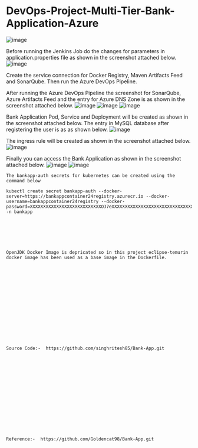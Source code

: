 # DevOps-Project-Multi-Tier-Bank-Application-Azure

![image](https://github.com/user-attachments/assets/98ff55b0-21d9-4adf-88d0-2353087a7da5)

Before running the Jenkins Job do the changes for parameters in application.properties file as shown in the screenshot attached below.
![image](https://github.com/user-attachments/assets/672b2256-4fa4-4972-9423-59a626d54c56)

Create the service connection for Docker Registry, Maven Artifacts Feed and SonarQube. Then run the Azure DevOps Pipeline.

After running the Azure DevOps Pipeline the screenshot for SonarQube, Azure Artifacts Feed and the entry for Azure DNS Zone is as shown in the screenshot attached below.
![image](https://github.com/user-attachments/assets/8420eab7-b386-4d89-92ce-40291b69ba66)
![image](https://github.com/user-attachments/assets/a329f9eb-d050-43b3-94d5-80d31867cf50)
![image](https://github.com/user-attachments/assets/e91b7c92-00b7-4a30-a085-75326d442758)

Bank Application Pod, Service and Deployment will be created as shown in the screenshot attached below. The entry in MySQL database after registering the user is as as shown below.
![image](https://github.com/user-attachments/assets/da8d53c6-a344-49dd-8807-3cf321ae2e4e)

The ingress rule will be created as shown in the screenshot attached below.
![image](https://github.com/user-attachments/assets/5574b9ac-45ef-42d3-98e2-3a75a50f834a)

Finally you can access the Bank Application as shown in the screenshot attached below.
![image](https://github.com/user-attachments/assets/10b48acd-8379-4d2a-900b-51905b25ca4d)
![image](https://github.com/user-attachments/assets/c466ea26-0fd1-48cf-910a-df6107b37e95)

```
The bankapp-auth secrets for kubernetes can be created using the command below

kubectl create secret bankapp-auth --docker-server=https://bankappcontainer24registry.azurecr.io --docker-username=bankappcontainer24registry --docker-password=XXXXXXXXXXXXXXXXXXXXXXXXXXXOJ7eXXXXXXXXXXXXXXXXXXXXXXXXXXXXXXXXXXXMtTc -n bankapp
```
<br><br/>
<br><br/>
```
OpenJDK Docker Image is depricated so in this project eclipse-temurin docker image has been used as a base image in the Dockerfile. 
```
<br><br/>
<br><br/>
<br><br/>
<br><br/>
<br><br/>
<br><br/>
```
Source Code:-  https://github.com/singhritesh85/Bank-App.git
```
<br><br/>
<br><br/>
<br><br/>
<br><br/>
<br><br/>
<br><br/>
```
Reference:-  https://github.com/Goldencat98/Bank-App.git
```
